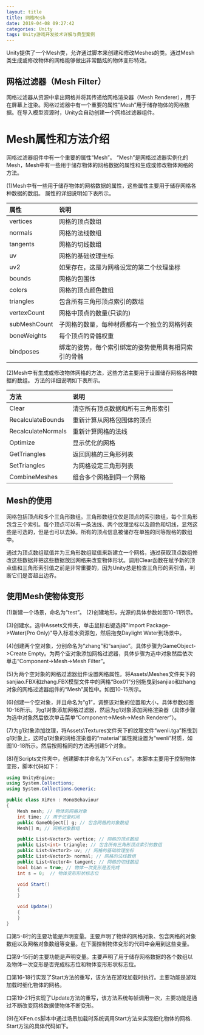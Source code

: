 ```yaml
---
layout: title
title: 网格Mesh
date: 2019-04-08 09:27:42
categories: Unity
tags: Unity游戏开发技术详解与典型案例
---
```

Unity提供了一个Mesh类，允许通过脚本来创建和修改Meshes的类。通过Mesh类生成或修改物体的网格能够做出非常酷炫的物体变形特效。

<!--more-->

## 网格过滤器（Mesh Filter）

网格过滤器从资源中拿出网格并将其传递给网格渲染器（Mesh Renderer），用于在屏幕上渲染。网格过滤器中有一个重要的属性“Mesh”用于储存物体的网格数据。在导入模型资源时，Unity会自动创建一个网格过滤器组件。


# Mesh属性和方法介绍

网格过滤器组件中有一个重要的属性“Mesh”。 “Mesh”是网格过滤器实例化的Mesh，Mesh中有一些用于储存物体的网格数据的属性和生成或修改物体网格的方法。

(1)Mesh中有一些用于储存物体的网格数据的属性，这些属性主要用于储存网格各种数据的数组。
属性的详细说明如下表所示。

|  属性 |  说明 |
| :------------ | :------------ |
|  vertices |  网格的顶点数组 |
|  normals | 网格的法线数组  |
|  tangents | 网格的切线数组  |
|  uv |  网格的基础纹理坐标 |
|  uv2 | 如果存在，这是为网格设定的第二个纹理坐标  |
|  bounds | 网格的包围体  |
|  colors |  网格的顶点颜色数组 |
|  triangles | 包含所有三角形顶点索引的数组  |
|  vertexCount |  网格中顶点的数量(只读的) |
|  subMeshCount | 子网格的数量，每种材质都有一个独立的网格列表  |
|  boneWeights |  每个顶点的骨骼权重 |
|  bindposes |  绑定的姿势，每个索引绑定的姿势使用具有相同索引的骨骼 |

(2)Mesh中有生成或修改物体网格的方法，这些方法主要用于设置储存网格各种数据的数组。
方法的详细说明如下表所示。

| 方法  | 说明  |
| :------------ | :------------ |
| Clear  | 清空所有顶点数据和所有三角形索引  |
| RecalculateBounds  | 重新计算从网格包围体的顶点  |
| RecalculateNormals  | 重新计算网格的法线  |
| Optimize  | 显示优化的网格  |
| GetTriangles  |  返回网格的三角形列表 |
| SetTriangles  |  为网格设定三角形列表 |
| CombineMeshes  |  组合多个网格到同一个网格 |

## Mesh的使用

网格包括顶点和多个三角形数组。三角形数组仅仅是顶点的索引数组，每个三角形包含三个索引。每个顶点可以有一条法线、两个纹理坐标以及颜色和切线，显然这些是可选的，但是也可以去掉。所有的顶点信息被储存在单独的同等规格的数组中。

通过为顶点数组赋值并为三角形数组赋值来新建立一个网格，通过获取顶点数组修改这些数据并把这些数据放回网格来改变物体形状。调用Clear函数在赋予新的顶点值和三角形索引值之前是非常重要的，因为Unity总是检查三角形的索引值，判断它们是否超出边界。

## 使用Mesh使物体变形

(1)新建一个场景，命名为“test”。
(2)创建地形，光源的具体参数如图10-11所示。

(3)创建水。选中Assets文件夹，单击鼠标右键选择"Import Package->Water(Pro Only)"导入标准水资源包，然后拖曳Daylight 
Water到场景中。

(4)创建两个空对象，分别命名为“zhang”和“sanjiao”。具体步骤为GameObject->Create Empty。为两个空对象添加网格过滤器，具体步骤为选中对象然后依次单击“Component->Mesh->Mesh Filter”。

(5)为两个空对象的网格过滤器组件设置网格属性。将Assets\Meshes文件夹下的sanjiao.FBX和zhang.FBX模型文件中的网格“Box01”分别拖曳到sanjiao和zhang对象的网格过滤器组件的“Mesh”属性中。如图10-15所示。

(6)创建一个空对象，并且命名为“g1”，调整该对象的位置和大小，具体参数如图10-16所示。为g1对象添加网格过滤器，然后为g1对象添加网格渲染器（具体步骤为选中对象然后依次单击菜单“Component->Mesh->Mesh Renderer”）。

(7)为g1对象添加纹理，将Assets\Textures文件夹下的纹理文件“wenli.tga”拖曳到g1对象上，这时g1对象的网格渲染器的“material”属性就设置为“wenli”材质，如图10-18所示。然后按照相同的方法再创建5个对象。



(8)在Scripts文件夹中，创建脚本并命名为"XiFen.cs"。本脚本主要用于控制物体变形，脚本代码如下：
```cs
using UnityEngine;
using System.Collections;
using System.Collections.Generic;

public class XiFen : MonoBehaviour
{
	Mesh mesh; // 物体的网格对象
	int time; // 用于记录时间
	public GameObject[] g; // 包含网格的对象数组
	Mesh[] m; // 网格对象数组

	public List<Vector3> vertice; // 网格的顶点数组
	public List<int> triangle; // 包含所有三角形顶点索引的数组 
	public List<Vector2> uv; // 网格的基础纹理坐标 
	public List<Vector3> normal; // 网格的法线数组
	public List<Vector4> tangent; // 网格的切线数组
	bool bian = true; // 物体一次变形是否完成
	int s = 0;  // 物体变形形状标志位 

	void Start()
	{
	}

	void Update() 
	{
	}
}
```
口第5-8行的主要功能是声明变量。主要声明了物体的网格对象、包含网格的对象数组以及网格对象数组等变量。在下面控制物体变形的代码中会用到这些变量。

口第9-15行的主要功能是声明变量。主要声明了用于储存网格数据的各个数组以及物体一次变形是否完成标志位和物体变形形状标志位。

口第16-18行实现了Start方法的重写，该方法在游戏加载时执行。主要功能是游戏加载时细化物体的网格。

口第19-21行实现了Update方法的重写，该方法系统每帧调用一次，主要功能是通过不断改变网格数据使物体不断变形。

(9)在XiFen.cs脚本中通过场景加载时系统调用Start方法来实现细化物体的网格. Start方法的具体代码如下。